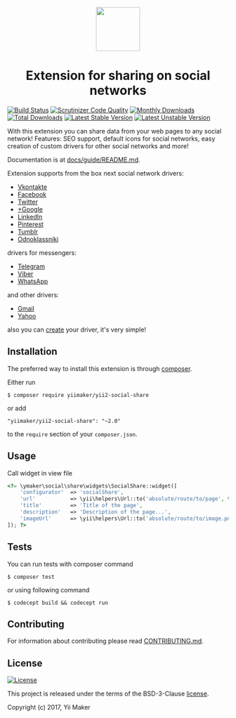 <p align="center">
    <a href="https://github.com/yiimaker" target="_blank">
        <img src="https://avatars1.githubusercontent.com/u/24204902" height="100px">
    </a>
    <h1 align="center">Extension for sharing on social networks</h1>
</p>

[![Build Status](https://travis-ci.org/yiimaker/yii2-social-share.svg?branch=master)](https://travis-ci.org/yiimaker/yii2-social-share)
[![Scrutinizer Code Quality](https://scrutinizer-ci.com/g/yiimaker/yii2-social-share/badges/quality-score.png?b=master)](https://scrutinizer-ci.com/g/yiimaker/yii2-social-share/?branch=master)
[![Monthly Downloads](https://poser.pugx.org/yiimaker/yii2-social-share/d/monthly)](https://packagist.org/packages/yiimaker/yii2-social-share)
[![Total Downloads](https://poser.pugx.org/yiimaker/yii2-social-share/downloads)](https://packagist.org/packages/yiimaker/yii2-social-share)
[![Latest Stable Version](https://poser.pugx.org/yiimaker/yii2-social-share/v/stable)](https://packagist.org/packages/yiimaker/yii2-social-share)
[![Latest Unstable Version](https://poser.pugx.org/yiimaker/yii2-social-share/v/unstable)](https://packagist.org/packages/yiimaker/yii2-social-share)

With this extension you can share data from your web pages to any social network!
Features: SEO support, default icons for social networks, easy creation of custom drivers
for other social networks and more!

Documentation is at [docs/guide/README.md](docs/guide/README.md).

Extension supports from the box next social network drivers:

* [Vkontakte](https://github.com/yiimaker/yii2-social-share/blob/master/src/drivers/Vkontakte.php)
* [Facebook](https://github.com/yiimaker/yii2-social-share/blob/master/src/drivers/Facebook.php)
* [Twitter](https://github.com/yiimaker/yii2-social-share/blob/master/src/drivers/Twitter.php)
* [+Google](https://github.com/yiimaker/yii2-social-share/blob/master/src/drivers/GooglePlus.php)
* [LinkedIn](https://github.com/yiimaker/yii2-social-share/blob/master/src/drivers/LinkedIn.php)
* [Pinterest](https://github.com/yiimaker/yii2-social-share/blob/master/src/drivers/Pinterest.php)
* [Tumblr](https://github.com/yiimaker/yii2-social-share/blob/master/src/drivers/Tumblr.php)
* [Odnoklassniki](https://github.com/yiimaker/yii2-social-share/blob/master/src/drivers/Odnoklassniki.php)

drivers for messengers:

* [Telegram](https://github.com/yiimaker/yii2-social-share/blob/master/src/drivers/Telegram.php)
* [Viber](https://github.com/yiimaker/yii2-social-share/blob/master/src/drivers/Viber.php)
* [WhatsApp](https://github.com/yiimaker/yii2-social-share/blob/master/src/drivers/WhatsApp.php)

and other drivers:

* [Gmail](https://github.com/yiimaker/yii2-social-share/blob/master/src/drivers/Gmail.php)
* [Yahoo](https://github.com/yiimaker/yii2-social-share/blob/master/src/drivers/Yahoo.php)

also you can [create](docs/guide/create-driver.md) your driver, it's very simple!

Installation
------------

The preferred way to install this extension is through [composer](http://getcomposer.org/download/).

Either run

```
$ composer require yiimaker/yii2-social-share
```

or add

```
"yiimaker/yii2-social-share": "~2.0"
```

to the `require` section of your `composer.json`.

Usage
-----

Call widget in view file

```php
<?= \ymaker\social\share\widgets\SocialShare::widget([
    'configurator'  => 'socialShare',
    'url'           => \yii\helpers\Url::to('absolute/route/to/page', true),
    'title'         => 'Title of the page',
    'description'   => 'Description of the page...',
    'imageUrl'      => \yii\helpers\Url::to('absolute/route/to/image.png', true),
]); ?>
```

Tests
-----
You can run tests with composer command

```
$ composer test
```

or using following command

```
$ codecept build && codecept run
```

Contributing
------------
For information about contributing please read [CONTRIBUTING.md](CONTRIBUTING.md).

License
-------
[![License](https://poser.pugx.org/yiimaker/yii2-social-share/license)](https://packagist.org/packages/yiimaker/yii2-social-share)

This project is released under the terms of the BSD-3-Clause [license](LICENSE).

Copyright (c) 2017, Yii Maker
